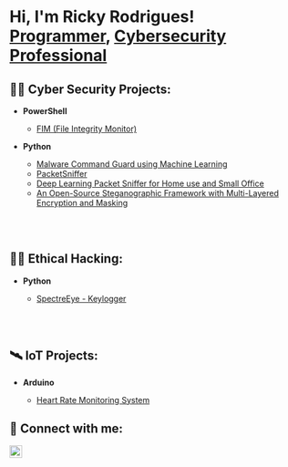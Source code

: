 <h1>Hi, I'm Ricky Rodrigues! <br/><a href="https://github.com/exposure18">Programmer</a>, <a href="https://www.linkedin.com/in/rickyboscorodrigues/">Cybersecurity Professional</a>

<h2>👨‍💻 Cyber Security Projects:</h2>

- <b>PowerShell</b>
  - [FIM (File Integrity Monitor)](https://github.com/exposure18/FileIntegrityMonitoring)
 
- <b>Python</b>
  - [Malware Command Guard using Machine Learning](https://github.com/exposure18/MalCommandGuard)
  - [PacketSniffer](https://github.com/exposure18/PacketSniffer)
  - [Deep Learning Packet Sniffer for Home use and Small Office](https://github.com/exposure18/DLPS)
  - [An Open-Source Steganographic Framework with Multi-Layered Encryption and Masking](https://github.com/exposure18/Steganography)

<br></br>

<h2>👨‍💻 Ethical Hacking:</h2>

- <b>Python</b>

  - [SpectreEye - Keylogger](https://github.com/exposure18/SpectreEye)

<br></br>

<h2>🛰️ IoT Projects:</h2>
 
- <b>Arduino</b>

  - [Heart Rate Monitoring System](https://github.com/exposure18/HeartRateMonitoringSystem)



<h2> 🤳 Connect with me:</h2>

[<img align="left" alt="Ricky | LinkedIn" width="22px" src="https://cdn.jsdelivr.net/npm/simple-icons@v3/icons/linkedin.svg" />][linkedin]


[linkedin]: https://www.linkedin.com/in/rickyboscorodrigues/
